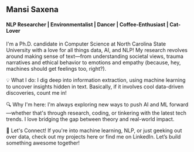 ## Mansi Saxena
#### NLP Researcher | Environmentalist | Dancer | Coffee-Enthusiast | Cat-Lover 

I'm a Ph.D. candidate in Computer Science at North Carolina State University with a love for all things data, AI, and NLP! My research revolves around making sense of text—from understanding societal views, trauma narratives and ethical behavior to emotions and empathy (because, hey, machines should get feelings too, right?).

💡 What I do: I dig deep into information extraction, using machine learning to uncover insights hidden in text. Basically, if it involves cool data-driven discoveries, count me in!

🔍 Why I'm here: I'm always exploring new ways to push AI and ML forward—whether that's through research, coding, or tinkering with the latest tech trends. I love bridging the gap between theory and real-world impact.

🚀 Let's Connect! If you're into machine learning, NLP, or just geeking out over data, check out my projects here or find me on LinkedIn. Let’s build something awesome together!
